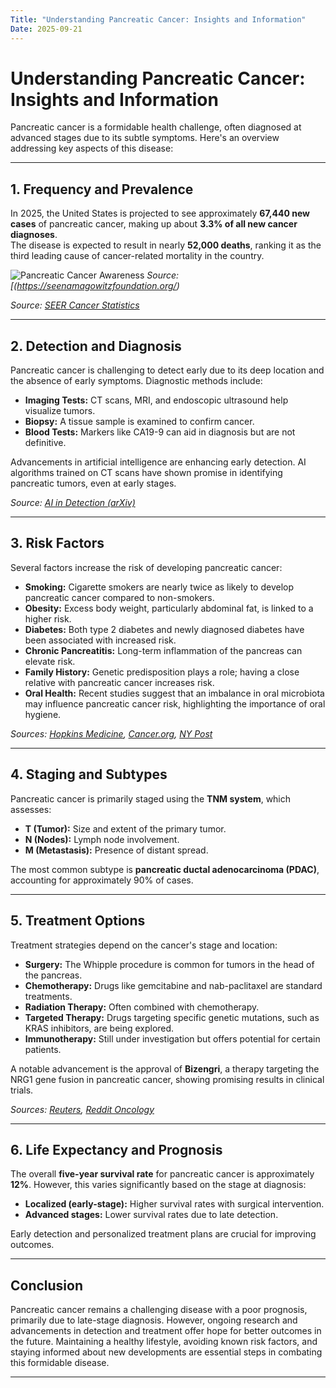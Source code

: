 ```yaml
---
Title: "Understanding Pancreatic Cancer: Insights and Information"
Date: 2025-09-21
---
```


# Understanding Pancreatic Cancer: Insights and Information

Pancreatic cancer is a formidable health challenge, often diagnosed at advanced stages due to its subtle symptoms. Here's an overview addressing key aspects of this disease:

---

## 1. Frequency and Prevalence

In 2025, the United States is projected to see approximately **67,440 new cases** of pancreatic cancer, making up about **3.3% of all new cancer diagnoses**.  
The disease is expected to result in nearly **52,000 deaths**, ranking it as the third leading cause of cancer-related mortality in the country.

![Pancreatic Cancer Awareness](https://seenamagowitzfoundation.org/wp-content/uploads/2014/11/Screenshot-2025-01-25-at-9.28.28%E2%80%AFAM.jpg)
_Source: [(https://seenamagowitzfoundation.org/)_

_Source: [SEER Cancer Statistics](https://seer.cancer.gov/statfacts/html/pancreas.html)_

---

## 2. Detection and Diagnosis

Pancreatic cancer is challenging to detect early due to its deep location and the absence of early symptoms. Diagnostic methods include:

- **Imaging Tests:** CT scans, MRI, and endoscopic ultrasound help visualize tumors.  
- **Biopsy:** A tissue sample is examined to confirm cancer.  
- **Blood Tests:** Markers like CA19-9 can aid in diagnosis but are not definitive.

Advancements in artificial intelligence are enhancing early detection. AI algorithms trained on CT scans have shown promise in identifying pancreatic tumors, even at early stages.

_Source: [AI in Detection (arXiv)](https://arxiv.org/abs/1807.02941)_

---

## 3. Risk Factors

Several factors increase the risk of developing pancreatic cancer:

- **Smoking:** Cigarette smokers are nearly twice as likely to develop pancreatic cancer compared to non-smokers.  
- **Obesity:** Excess body weight, particularly abdominal fat, is linked to a higher risk.  
- **Diabetes:** Both type 2 diabetes and newly diagnosed diabetes have been associated with increased risk.  
- **Chronic Pancreatitis:** Long-term inflammation of the pancreas can elevate risk.  
- **Family History:** Genetic predisposition plays a role; having a close relative with pancreatic cancer increases risk.  
- **Oral Health:** Recent studies suggest that an imbalance in oral microbiota may influence pancreatic cancer risk, highlighting the importance of oral hygiene.

_Sources: [Hopkins Medicine](https://www.hopkinsmedicine.org/health/conditions-and-diseases/pancreatic-cancer/pancreatic-cancer-risk-factors), [Cancer.org](https://www.cancer.org/cancer/types/pancreatic-cancer/causes-risks-prevention/risk-factors.html), [NY Post](https://nypost.com/2025/09/18/health/your-dirty-mouth-may-up-your-risk-of-pancreatic-cancer-study/)_

---

## 4. Staging and Subtypes

Pancreatic cancer is primarily staged using the **TNM system**, which assesses:

- **T (Tumor):** Size and extent of the primary tumor.  
- **N (Nodes):** Lymph node involvement.  
- **M (Metastasis):** Presence of distant spread.

The most common subtype is **pancreatic ductal adenocarcinoma (PDAC)**, accounting for approximately 90% of cases.

---

## 5. Treatment Options

Treatment strategies depend on the cancer's stage and location:

- **Surgery:** The Whipple procedure is common for tumors in the head of the pancreas.  
- **Chemotherapy:** Drugs like gemcitabine and nab-paclitaxel are standard treatments.  
- **Radiation Therapy:** Often combined with chemotherapy.  
- **Targeted Therapy:** Drugs targeting specific genetic mutations, such as KRAS inhibitors, are being explored.  
- **Immunotherapy:** Still under investigation but offers potential for certain patients.

A notable advancement is the approval of **Bizengri**, a therapy targeting the NRG1 gene fusion in pancreatic cancer, showing promising results in clinical trials.

_Sources: [Reuters](https://www.reuters.com/business/healthcare-pharmaceuticals/us-fda-approves-merus-therapy-treat-lung-pancreatic-cancers-2024-12-04), [Reddit Oncology](https://www.reddit.com/r/Oncology/comments/13cy1bl)_

---

## 6. Life Expectancy and Prognosis

The overall **five-year survival rate** for pancreatic cancer is approximately **12%**. However, this varies significantly based on the stage at diagnosis:

- **Localized (early-stage):** Higher survival rates with surgical intervention.  
- **Advanced stages:** Lower survival rates due to late detection.

Early detection and personalized treatment plans are crucial for improving outcomes.

---

## Conclusion

Pancreatic cancer remains a challenging disease with a poor prognosis, primarily due to late-stage diagnosis. However, ongoing research and advancements in detection and treatment offer hope for better outcomes in the future. Maintaining a healthy lifestyle, avoiding known risk factors, and staying informed about new developments are essential steps in combating this formidable disease.

---
